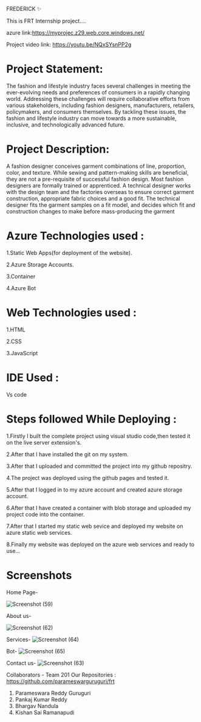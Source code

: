 FREDERICK ✨

This is FRT Internship project....

azure link:https://myprojec.z29.web.core.windows.net/

Project video link: https://youtu.be/NQxSYsnPP2g

# Project Statement:

The fashion and lifestyle industry faces several challenges in meeting the ever-evolving needs and preferences of consumers in a rapidly changing world. Addressing these challenges will require collaborative efforts from various stakeholders, including fashion designers, manufacturers, retailers, policymakers, and consumers themselves. By tackling these issues, the fashion and lifestyle industry can move towards a more sustainable, inclusive, and technologically advanced future.

 
# Project Description:

A fashion designer conceives garment combinations of line, proportion, color, and texture. While sewing and pattern-making skills are beneficial, they are not a pre-requisite of successful fashion design. Most fashion designers are formally trained or apprenticed.
A technical designer works with the design team and the factories overseas to ensure correct garment construction, appropriate fabric choices and a good fit. The technical designer fits the garment samples on a fit model, and decides which fit and construction changes to make before mass-producing the garment

# Azure Technologies used :

1.Static Web Apps(for deployment of the website).

2.Azure Storage Accounts.

3.Container

4.Azure Bot

# Web Technologies used :

1.HTML

2.CSS

3.JavaScript

# IDE Used :

Vs code

# Steps followed While Deploying :

1.Firstly I built the complete project using visual studio code,then tested it on the live server extension's.

2.After that I have installed the git on my system.

3.After that I uploaded and committed the project into my github repositry.

4.The project was deployed using the github pages and tested it.

5.After that I logged in to my azure account and created azure storage account.

6.After that I have created a container with blob storage and uploaded my project code into the container.

7.After that I started my static web sevice and deployed my website on azure static web services.

8.Finally my website was deployed on the azure web services and ready to use...

# Screenshots

Home Page-

![Screenshot (59)](https://github.com/parameswarguruguri/frt/assets/113760801/c19c3837-f196-47bb-bf69-1267bd77d75e)

About us-

![Screenshot (62)](https://github.com/parameswarguruguri/frt/assets/113760801/7314ed1f-0bbd-4169-9565-ad3cffeaea30)

Services-
![Screenshot (64)](https://github.com/parameswarguruguri/frt/assets/113760801/55d4a46b-2484-44d1-a909-e4eb710685ce)

Bot-
![Screenshot (65)](https://github.com/parameswarguruguri/frt/assets/113760801/2720b854-2f13-4d7f-b098-85a6565f750f)

Contact us-
![Screenshot (63)](https://github.com/parameswarguruguri/frt/assets/113760801/26011879-a366-4e75-98d9-47b6af55f6ed)

Collaborators - Team 201
   Our Repositories : https://github.com/parameswarguruguri/frt
1. Parameswara Reddy Guruguri
2. Pankaj Kumar Reddy 
3. Bhargav Nandula
4. Kishan Sai Ramanapudi
  





